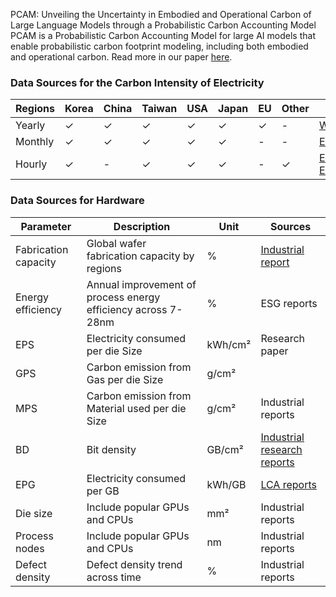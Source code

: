 PCAM: Unveiling the Uncertainty in Embodied and Operational Carbon of Large Language Models through a Probabilistic Carbon Accounting Model
PCAM is a Probabilistic Carbon Accounting Model for large AI models that enable probabilistic carbon footprint modeling, including both embodied and operational carbon. Read more in our paper [here](https://openreview.net/pdf?id=9QyNYxKeKr). 


### Data Sources for the Carbon Intensity of Electricity
| Regions | Korea | China | Taiwan | USA | Japan | EU | Other | Source |
|---------|-------|-------|--------|-----|-------|----|-------|--------|
| Yearly  | ✓     | ✓     | ✓      | ✓   | ✓     | ✓  | -     | [World in Data](https://ourworldindata.org/grapher/carbon-intensity-electricity?tab=chart) |
| Monthly | ✓     | ✓     | ✓      | ✓   | ✓     | -  | -     | [EMBIR](https://ember-climate.org/countries-and-regions/)  |
| Hourly  | ✓     | -     | ✓      | ✓   | ✓     | -  | ✓     | [ENTSOE](https://transparency.entsoe.eu/dashboard/show?loggedUserIsPrivileged=false) , [ElectricityMaps](https://app.electricitymaps.com/map)  |

### Data Sources for Hardware

| Parameter | Description | Unit | Sources |
|-----------|-------------|------|---------|
| Fabrication capacity | Global wafer fabrication capacity by regions | % | [Industrial report](https://www.semiconductors.org/wp-content/uploads/2024/05/ReportEmerging-Resilience-in-the-Semiconductor-Supply-Chain.pdf.)|
| Energy efficiency | Annual improvement of process energy efficiency across 7-28nm | % | ESG reports  |
| EPS | Electricity consumed per die Size | kWh/cm² | Research paper  |
| GPS | Carbon emission from Gas per die Size | g/cm² |  |
| MPS | Carbon emission from Material used per die Size | g/cm² | Industrial reports |
| BD | Bit density | GB/cm² | [Industrial research reports](https://www.flashmemorysummit.com/English/Collaterals/Proceedings/2017/20170808_FR12_Choe.pdf)  |
| EPG | Electricity consumed per GB | kWh/GB | [LCA reports](https://www.seagate.com/gb/en/esg/planet/product-sustainability/)   |
| Die size | Include popular GPUs and CPUs | mm² | Industrial reports  |
| Process nodes | Include popular GPUs and CPUs | nm | Industrial reports  |
| Defect density | Defect density trend across time | % | Industrial reports  |
